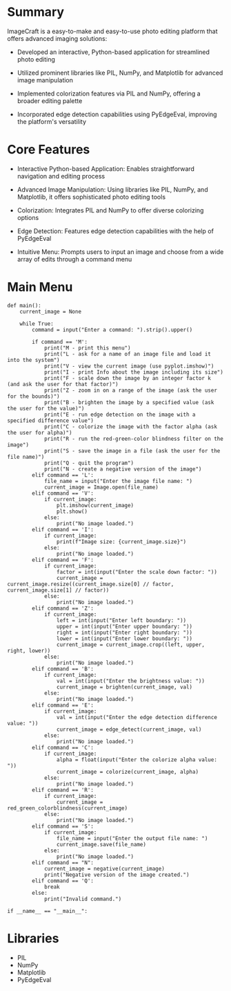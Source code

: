 # **Summary**


ImageCraft is a easy-to-make and easy-to-use photo editing platform that offers advanced imaging solutions:
    
    
* Developed an interactive, Python-based application for streamlined photo editing
  
* Utilized prominent libraries like PIL, NumPy, and Matplotlib for advanced image manipulation
  
* Implemented colorization features via PIL and NumPy, offering a broader editing palette
  
* Incorporated edge detection capabilities using PyEdgeEval, improving the platform's versatility



# **Core Features**

* Interactive Python-based Application: Enables straightforward navigation and editing process
  
* Advanced Image Manipulation: Using libraries like PIL, NumPy, and Matplotlib, it offers sophisticated photo editing tools
  
* Colorization: Integrates PIL and NumPy to offer diverse colorizing options
  
* Edge Detection: Features edge detection capabilities with the help of PyEdgeEval
  
* Intuitive Menu: Prompts users to input an image and choose from a wide array of edits through a command menu


# **Main Menu**


    def main():
        current_image = None

        while True:
            command = input("Enter a command: ").strip().upper()
            
            if command == 'M':
                print("M - print this menu")
                print("L - ask for a name of an image file and load it into the system")
                print("V - view the current image (use pyplot.imshow)")
                print("I - print Info about the image including its size")
                print("F - scale down the image by an integer factor k (and ask the user for that factor)")
                print("Z - zoom in on a range of the image (ask the user for the bounds)")
                print("B - brighten the image by a specified value (ask the user for the value)")
                print("E - run edge detection on the image with a specified difference value")
                print("C - colorize the image with the factor alpha (ask the user for alpha)")
                print("R - run the red-green-color blindness filter on the image")
                print("S - save the image in a file (ask the user for the file name)")
                print("Q - quit the program")
                print("N - create a negative version of the image")
            elif command == 'L':
                file_name = input("Enter the image file name: ")
                current_image = Image.open(file_name)
            elif command == 'V':
                if current_image:
                    plt.imshow(current_image)
                    plt.show()
                else:
                    print("No image loaded.")
            elif command == 'I':
                if current_image:
                    print(f"Image size: {current_image.size}")
                else:
                    print("No image loaded.")
            elif command == 'F':
                if current_image:
                    factor = int(input("Enter the scale down factor: "))
                    current_image = current_image.resize((current_image.size[0] // factor, current_image.size[1] // factor))
                else:
                    print("No image loaded.")
            elif command == 'Z':
                if current_image:
                    left = int(input("Enter left boundary: "))
                    upper = int(input("Enter upper boundary: "))
                    right = int(input("Enter right boundary: "))
                    lower = int(input("Enter lower boundary: "))
                    current_image = current_image.crop((left, upper, right, lower))
                else:
                    print("No image loaded.")
            elif command == 'B':
                if current_image:
                    val = int(input("Enter the brightness value: "))
                    current_image = brighten(current_image, val)
                else:
                    print("No image loaded.")
            elif command == 'E':
                if current_image:
                    val = int(input("Enter the edge detection difference value: "))
                    current_image = edge_detect(current_image, val)
                else:
                    print("No image loaded.")
            elif command == 'C':
                if current_image:
                    alpha = float(input("Enter the colorize alpha value: "))
                    current_image = colorize(current_image, alpha)
                else:
                    print("No image loaded.")
            elif command == 'R':
                if current_image:
                    current_image = red_green_colorblindness(current_image)
                else:
                    print("No image loaded.")
            elif command == 'S':
                if current_image:
                    file_name = input("Enter the output file name: ")
                    current_image.save(file_name)
                else:
                    print("No image loaded.")
            elif command == "N":
                current_image = negative(current_image)
                print("Negative version of the image created.")
            elif command == 'Q':
                break
            else:
                print("Invalid command.")

    if __name__ == "__main__":

                    
# **Libraries**

* PIL
* NumPy
* Matplotlib
* PyEdgeEval
